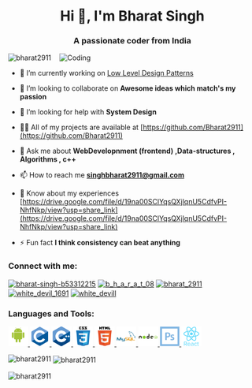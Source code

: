 
<h1 align="center">Hi 👋, I'm Bharat Singh</h1>
<h3 align="center">A passionate coder from India</h3>

<img align="right" alt="Coding" width="400" src="https://https://cdn.dribbble.com/users/1162077/screenshots/3848914/programmer.gif">

<p align="left"> <img src="https://komarev.com/ghpvc/?username=bharat2911&label=Profile%20views&color=0e75b6&style=flat" alt="bharat2911" /> </p>

- 🔭 I’m currently working on [Low Level Design Patterns](https://github.com/Bharat2911/Low_Level_Design-LLD-)

- 👯 I’m looking to collaborate on **Awesome ideas which match's my passion**

- 🤝 I’m looking for help with **System Design**

- 👨‍💻 All of my projects are available at [https://github.com/Bharat2911](https://github.com/Bharat2911)

- 💬 Ask me about **WebDevelopnment (frontend) ,Data-structures , Algorithms , c++**

- 📫 How to reach me **singhbharat2911@gmail.com**

- 📄 Know about my experiences [https://drive.google.com/file/d/19na00SClYqsQXjlqnU5CdfvPI-NhfNkp/view?usp=share_link](https://drive.google.com/file/d/19na00SClYqsQXjlqnU5CdfvPI-NhfNkp/view?usp=share_link)

- ⚡ Fun fact **I think consistency can beat anything**

<h3 align="left">Connect with me:</h3>
<p align="left">
<a href="https://linkedin.com/in/bharat-singh-b53312215" target="blank"><img align="center" src="https://raw.githubusercontent.com/rahuldkjain/github-profile-readme-generator/master/src/images/icons/Social/linked-in-alt.svg" alt="bharat-singh-b53312215" height="30" width="40" /></a>
<a href="https://instagram.com/b_h_a_r_a_t_08" target="blank"><img align="center" src="https://raw.githubusercontent.com/rahuldkjain/github-profile-readme-generator/master/src/images/icons/Social/instagram.svg" alt="b_h_a_r_a_t_08" height="30" width="40" /></a>
<a href="https://www.codechef.com/users/bharat_2911" target="blank"><img align="center" src="https://cdn.jsdelivr.net/npm/simple-icons@3.1.0/icons/codechef.svg" alt="bharat_2911" height="30" width="40" /></a>
<a href="https://www.leetcode.com/Bharat_2911" target="blank"><img align="center" src="https://raw.githubusercontent.com/rahuldkjain/github-profile-readme-generator/master/src/images/icons/Social/leet-code.svg" alt="white_devil_1691" height="30" width="40" /></a>
<a href="https://auth.geeksforgeeks.org/user/white_devill" target="blank"><img align="center" src="https://raw.githubusercontent.com/rahuldkjain/github-profile-readme-generator/master/src/images/icons/Social/geeks-for-geeks.svg" alt="white_devill" height="30" width="40" /></a>
</p>

<h3 align="left">Languages and Tools:</h3>
<p align="left"> <a href="https://developer.android.com" target="_blank" rel="noreferrer"> <img src="https://raw.githubusercontent.com/devicons/devicon/master/icons/android/android-original-wordmark.svg" alt="android" width="40" height="40"/> </a> <a href="https://www.cprogramming.com/" target="_blank" rel="noreferrer"> <img src="https://raw.githubusercontent.com/devicons/devicon/master/icons/c/c-original.svg" alt="c" width="40" height="40"/> </a> <a href="https://www.w3schools.com/cpp/" target="_blank" rel="noreferrer"> <img src="https://raw.githubusercontent.com/devicons/devicon/master/icons/cplusplus/cplusplus-original.svg" alt="cplusplus" width="40" height="40"/> </a> <a href="https://www.w3schools.com/css/" target="_blank" rel="noreferrer"> <img src="https://raw.githubusercontent.com/devicons/devicon/master/icons/css3/css3-original-wordmark.svg" alt="css3" width="40" height="40"/> </a> <a href="https://www.w3.org/html/" target="_blank" rel="noreferrer"> <img src="https://raw.githubusercontent.com/devicons/devicon/master/icons/html5/html5-original-wordmark.svg" alt="html5" width="40" height="40"/> </a> <a href="https://www.mysql.com/" target="_blank" rel="noreferrer"> <img src="https://raw.githubusercontent.com/devicons/devicon/master/icons/mysql/mysql-original-wordmark.svg" alt="mysql" width="40" height="40"/> </a> <a href="https://nodejs.org" target="_blank" rel="noreferrer"> <img src="https://raw.githubusercontent.com/devicons/devicon/master/icons/nodejs/nodejs-original-wordmark.svg" alt="nodejs" width="40" height="40"/> </a> <a href="https://www.photoshop.com/en" target="_blank" rel="noreferrer"> <img src="https://raw.githubusercontent.com/devicons/devicon/master/icons/photoshop/photoshop-line.svg" alt="photoshop" width="40" height="40"/> </a> <a href="https://reactjs.org/" target="_blank" rel="noreferrer"> <img src="https://raw.githubusercontent.com/devicons/devicon/master/icons/react/react-original-wordmark.svg" alt="react" width="40" height="40"/> </a> </p>

<p><img align="left" src="https://github-readme-stats.vercel.app/api/top-langs?username=bharat2911&show_icons=true&locale=en&layout=compact" alt="bharat2911" /></p>

<p>&nbsp;<img align="center" src="https://github-readme-stats.vercel.app/api?username=bharat2911&show_icons=true&locale=en" alt="bharat2911" /></p>

<p><img align="center" src="https://github-readme-streak-stats.herokuapp.com/?user=bharat2911&" alt="bharat2911" /></p>
